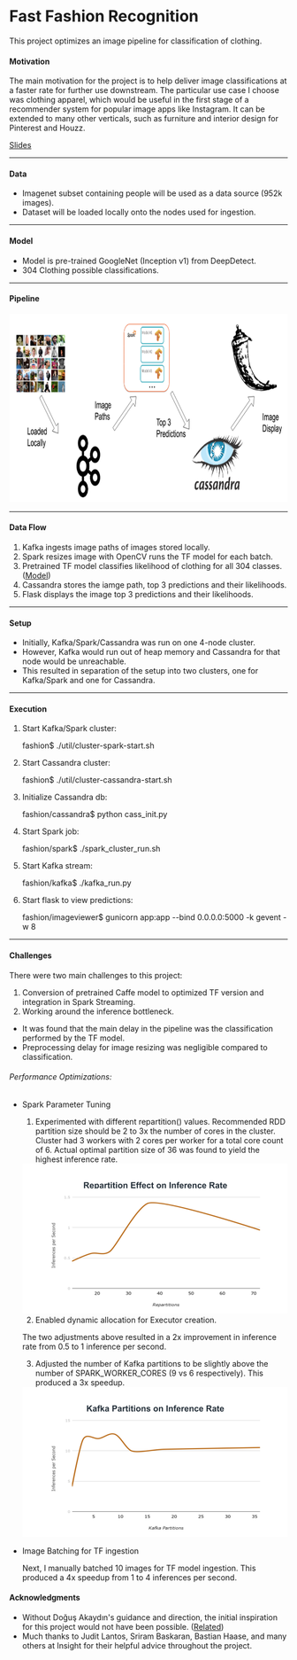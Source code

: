 # Fast Fashion Recognition

This project optimizes an image pipeline for classification of clothing.

#### Motivation

The main motivation for the project is to help deliver image classifications at a faster rate for further use downstream. The particular use case I choose was clothing apparel, which would be useful in the first stage of a recommender system for popular image apps like Instagram. It can be extended to many other verticals, such as furniture and interior design for Pinterest and Houzz.

[Slides](http://bit.ly/fashion_ppt)

<hr/>

#### Data

* Imagenet subset containing people will be used as a data source (952k images).
* Dataset will be loaded locally onto the nodes used for ingestion.

<hr/>

#### Model

* Model is pre-trained GoogleNet (Inception v1) from DeepDetect.
* 304 Clothing possible classifications.

<hr/>

#### Pipeline

<img src="https://raw.githubusercontent.com/VincentYing/fashion-pipeline/master/images/data-pipeline.png" width="800" height="340">

<hr/>

#### Data Flow

1. Kafka ingests image paths of images stored locally.
2. Spark resizes image with OpenCV runs the TF model for each batch.
3. Pretrained TF model classifies likelihood of clothing for all 304 classes. ([Model](https://www.deepdetect.com/applications/model/))
4. Cassandra stores the iamge path, top 3 predictions and their likelihoods.
5. Flask displays the image top 3 predictions and their likelihoods.

<hr/>

#### Setup

* Initially, Kafka/Spark/Cassandra was run on one 4-node cluster.
* However, Kafka would run out of heap memory and Cassandra for that node would be unreachable.
* This resulted in separation of the setup into two clusters, one for Kafka/Spark and one for Cassandra.

<hr/>

#### Execution

1. Start Kafka/Spark cluster:

    fashion$ ./util/cluster-spark-start.sh

2. Start Cassandra cluster:

    fashion$ ./util/cluster-cassandra-start.sh

3. Initialize Cassandra db:

    fashion/cassandra$ python cass_init.py

4. Start Spark job:

    fashion/spark$ ./spark_cluster_run.sh

5. Start Kafka stream:

    fashion/kafka$ ./kafka_run.py

6. Start flask to view predictions:

    fashion/imageviewer$ gunicorn app:app  --bind 0.0.0.0:5000 -k gevent -w 8

<hr/>

#### Challenges

There were two main challenges to this project:
1. Conversion of pretrained Caffe model to optimized TF version and integration in Spark Streaming.
2. Working around the inference bottleneck.
  * It was found that the main delay in the pipeline was the classification performed by the TF model.
  * Preprocessing delay for image resizing was negligible compared to classification.

###### Performance Optimizations:

* Spark Parameter Tuning

  1. Experimented with different repartition() values. Recommended RDD partition size should be 2 to 3x the number of cores in the cluster. Cluster had 3 workers with 2 cores per worker for a total core count of 6. Actual optimal partition size of 36 was found to yield the highest inference rate.
    <img src="https://raw.githubusercontent.com/VincentYing/fashion-pipeline/master/images/repartition.png" width="480" height="270">

  2. Enabled dynamic allocation for Executor creation.

    The two adjustments above resulted in a 2x improvement in inference rate from 0.5 to 1 inference per second.

  3. Adjusted the number of Kafka partitions to be slightly above the number of SPARK_WORKER_CORES (9 vs 6 respectively). This produced a 3x speedup.
    <img src="https://raw.githubusercontent.com/VincentYing/fashion-pipeline/master/images/kafka_partitions.png" width="480" height="270">

* Image Batching for TF ingestion

  Next, I manually batched 10 images for TF model ingestion. This produced a 4x speedup from 1 to 4 inferences per second.

#### Acknowledgments
- Without Doğuş Akaydın's guidance and direction, the initial inspiration for this project would not have been possible. ([Related](https://github.com/tjeckleburg/MLwatch))
- Much thanks to Judit Lantos, Sriram Baskaran, Bastian Haase, and many others at Insight for their helpful advice throughout the project. 
